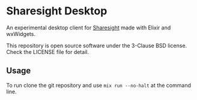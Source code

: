 # Sharesight Desktop

An experimental desktop client for [Sharesight](https://www.sharesight.com/) made with Elixir and wxWidgets.

This repository is open source software under the 3-Clause BSD license. Check
the LICENSE file for detail.

## Usage

To run clone the git repository and use `mix run --no-halt` at the command line.